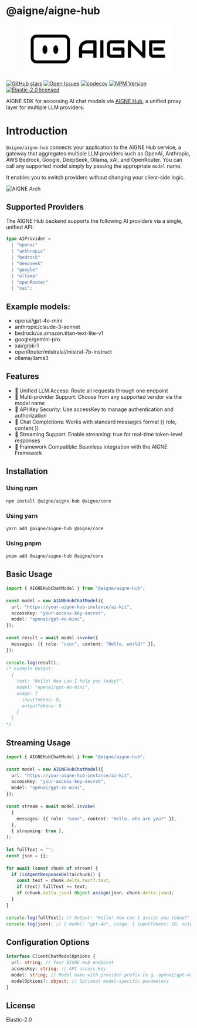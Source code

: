 # @aigne/aigne-hub

<p align="center">
  <picture>
    <source srcset="https://raw.githubusercontent.com/AIGNE-io/aigne-framework/main/logo-dark.svg" media="(prefers-color-scheme: dark)">
    <source srcset="https://raw.githubusercontent.com/AIGNE-io/aigne-framework/main/logo.svg" media="(prefers-color-scheme: light)">
    <img src="https://raw.githubusercontent.com/AIGNE-io/aigne-framework/main/logo.svg" alt="AIGNE Logo" width="400" />
  </picture>
</p>

[![GitHub stars](https://img.shields.io/github/stars/AIGNE-io/aigne-framework?style=flat-square)](https://star-history.com/#AIGNE-io/aigne-framework)
[![Open Issues](https://img.shields.io/github/issues-raw/AIGNE-io/aigne-framework?style=flat-square)](https://github.com/AIGNE-io/aigne-framework/issues)
[![codecov](https://codecov.io/gh/AIGNE-io/aigne-framework/graph/badge.svg?token=DO07834RQL)](https://codecov.io/gh/AIGNE-io/aigne-framework)
[![NPM Version](https://img.shields.io/npm/v/@aigne/aigne-hub)](https://www.npmjs.com/package/@aigne/aigne-hub)
[![Elastic-2.0 licensed](https://img.shields.io/npm/l/@aigne/aigne-hub)](https://github.com/AIGNE-io/aigne-framework/blob/main/LICENSE.md)

AIGNE SDK for accessing AI chat models via [AIGNE Hub](https://github.com/AIGNE-io/aigne-framework), a unified proxy layer for multiple LLM providers.

# Introduction

`@aigne/aigne-hub` connects your application to the AIGNE Hub service, a gateway that aggregates multiple LLM providers such as OpenAI, Anthropic, AWS Bedrock, Google, DeepSeek, Ollama, xAI, and OpenRouter. You can call any supported model simply by passing the appropriate `model` name.

It enables you to switch providers without changing your client-side logic.

<picture>
  <source srcset="https://raw.githubusercontent.com/AIGNE-io/aigne-framework/refs/heads/chore-readme-arch/assets/aigne-hub-dark.png" media="(prefers-color-scheme: dark)">
  <source srcset="https://raw.githubusercontent.com/AIGNE-io/aigne-framework/refs/heads/chore-readme-arch/assets/aigne-hub.png" media="(prefers-color-scheme: light)">
  <img src="https://raw.githubusercontent.com/AIGNE-io/aigne-framework/refs/heads/chore-readme-arch/aigne-hub.png" alt="AIGNE Arch" />
</picture>

## Supported Providers

The AIGNE Hub backend supports the following AI providers via a single, unified API:

```ts
type AIProvider =
  | "openai"
  | "anthropic"
  | "bedrock"
  | "deepseek"
  | "google"
  | "ollama"
  | "openRouter"
  | "xai";
```

## Example models:

* openai/gpt-4o-mini
* anthropic/claude-3-sonnet
* bedrock/us.amazon.titan-text-lite-v1
* google/gemini-pro
* xai/grok-1
* openRouter/mistralai/mistral-7b-instruct
* ollama/llama3

## Features

* 🔌 Unified LLM Access: Route all requests through one endpoint
* 🧠 Multi-provider Support: Choose from any supported vendor via the model name
* 🔐 API Key Security: Use accessKey to manage authentication and authorization
* 💬 Chat Completions: Works with standard messages format ({ role, content })
* 🌊 Streaming Support: Enable streaming: true for real-time token-level responses
* 🧱 Framework Compatible: Seamless integration with the AIGNE Framework

## Installation

### Using npm

```
npm install @aigne/aigne-hub @aigne/core
```

### Using yarn

```
yarn add @aigne/aigne-hub @aigne/core
```

### Using pnpm

```
pnpm add @aigne/aigne-hub @aigne/core
```

## Basic Usage

```typescript
import { AIGNEHubChatModel } from "@aigne/aigne-hub";

const model = new AIGNEHubChatModel({
  url: "https://your-aigne-hub-instance/ai-kit",
  accessKey: "your-access-key-secret",
  model: "openai/gpt-4o-mini",
});

const result = await model.invoke({
  messages: [{ role: "user", content: "Hello, world!" }],
});

console.log(result);
/* Example Output:
  {
    text: "Hello! How can I help you today?",
    model: "openai/gpt-4o-mini",
    usage: {
      inputTokens: 8,
      outputTokens: 9
    }
  }
*/
```

## Streaming Usage

```typescript
import { AIGNEHubChatModel } from "@aigne/aigne-hub";

const model = new AIGNEHubChatModel({
  url: "https://your-aigne-hub-instance/ai-kit",
  accessKey: "your-access-key-secret",
  model: "openai/gpt-4o-mini",
});

const stream = await model.invoke(
  {
    messages: [{ role: "user", content: "Hello, who are you?" }],
  },
  { streaming: true },
);

let fullText = "";
const json = {};

for await (const chunk of stream) {
  if (isAgentResponseDelta(chunk)) {
    const text = chunk.delta.text?.text;
    if (text) fullText += text;
    if (chunk.delta.json) Object.assign(json, chunk.delta.json);
  }
}

console.log(fullText); // Output: "Hello! How can I assist you today?"
console.log(json); // { model: "gpt-4o", usage: { inputTokens: 10, outputTokens: 9 } }
```

## Configuration Options

```typescript
interface ClientChatModelOptions {
  url: string; // Your AIGNE Hub endpoint
  accessKey: string; // API access key
  model: string; // Model name with provider prefix (e.g. openai/gpt-4o-mini)
  modelOptions?: object; // Optional model-specific parameters
}
```

## License

Elastic-2.0
